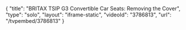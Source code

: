 {
    "title": "BRITAX TSIP G3 Convertible Car Seats: Removing the Cover",
    "type": "solo",
    "layout": "iframe-static",
    "videoId": "3786813",
    "url": "\/tvpembed\/3786813"
}